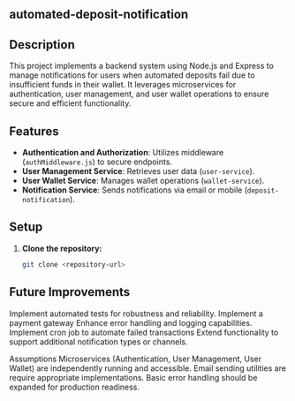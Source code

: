 ## automated-deposit-notification


## Description
This project implements a backend system using Node.js and Express to manage notifications for users when automated deposits fail due to insufficient funds in their wallet. It leverages microservices for authentication, user management, and user wallet operations to ensure secure and efficient functionality.

## Features
- **Authentication and Authorization**: Utilizes middleware (`authMiddleware.js`) to secure endpoints.
- **User Management Service**: Retrieves user data (`user-service`).
- **User Wallet Service**: Manages wallet operations (`wallet-service`).
- **Notification Service**: Sends notifications via email or mobile (`deposit-notification`).

## Setup
1. **Clone the repository:**
   ```bash
   git clone <repository-url>
   

## Future Improvements
Implement automated tests for robustness and reliability.
Implement a payment gateway 
Enhance error handling and logging capabilities.
Implement cron job to automate failed transactions 
Extend functionality to support additional notification types or channels.

Assumptions
Microservices (Authentication, User Management, User Wallet) are independently running and accessible.
Email sending utilities are require appropriate implementations.
Basic error handling should be expanded for production readiness.
